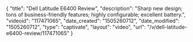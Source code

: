 {
    "title": "Dell Latitude E6400 Review",
    "description": "Sharp new design; tons of business-friendly features; highly configurable; excellent battery.",
    "videoid": "117471065",
    "date_created": "1505260712",
    "date_modified": "1505260712",
    "type": "captivate",
    "layout": "video",
    "url": "\/v\/dell-latitude-e6400-review\/117471065"
}